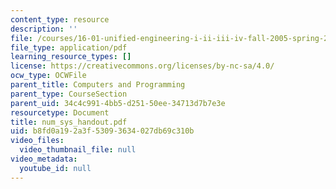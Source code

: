 ```yaml
---
content_type: resource
description: ''
file: /courses/16-01-unified-engineering-i-ii-iii-iv-fall-2005-spring-2006/b8fd0a192a3f53093634027db69c310b_num_sys_handout.pdf
file_type: application/pdf
learning_resource_types: []
license: https://creativecommons.org/licenses/by-nc-sa/4.0/
ocw_type: OCWFile
parent_title: Computers and Programming
parent_type: CourseSection
parent_uid: 34c4c991-4bb5-d251-50ee-34713d7b7e3e
resourcetype: Document
title: num_sys_handout.pdf
uid: b8fd0a19-2a3f-5309-3634-027db69c310b
video_files:
  video_thumbnail_file: null
video_metadata:
  youtube_id: null
---
```

